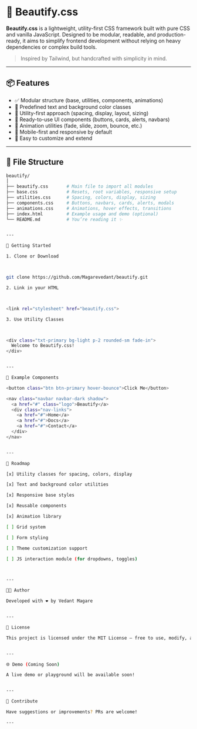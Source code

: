 
# 🌸 Beautify.css

**Beautify.css** is a lightweight, utility-first CSS framework built with pure CSS and vanilla JavaScript. Designed to be modular, readable, and production-ready, it aims to simplify frontend development without relying on heavy dependencies or complex build tools.

> Inspired by Tailwind, but handcrafted with simplicity in mind.

---

## 📦 Features

- ✅ Modular structure (base, utilities, components, animations)
- 🎨 Predefined text and background color classes
- 🧰 Utility-first approach (spacing, display, layout, sizing)
- 🧩 Ready-to-use UI components (buttons, cards, alerts, navbars)
- 💫 Animation utilities (fade, slide, zoom, bounce, etc.)
- 📱 Mobile-first and responsive by default
- 🔧 Easy to customize and extend

---

## 📁 File Structure

```bash
beautify/
│
├── beautify.css       # Main file to import all modules
├── base.css           # Resets, root variables, responsive setup
├── utilities.css      # Spacing, colors, display, sizing
├── components.css     # Buttons, navbars, cards, alerts, modals
├── animations.css     # Animations, hover effects, transitions
├── index.html         # Example usage and demo (optional)
└── README.md          # You’re reading it ✨


---

🚀 Getting Started

1. Clone or Download



git clone https://github.com/Magarevedant/beautify.git

2. Link in your HTML



<link rel="stylesheet" href="beautify.css">

3. Use Utility Classes



<div class="txt-primary bg-light p-2 rounded-sm fade-in">
  Welcome to Beautify.css!
</div>


---

🧱 Example Components

<button class="btn btn-primary hover-bounce">Click Me</button>

<nav class="navbar navbar-dark shadow">
  <a href="#" class="logo">Beautify</a>
  <div class="nav-links">
    <a href="#">Home</a>
    <a href="#">Docs</a>
    <a href="#">Contact</a>
  </div>
</nav>


---

🎯 Roadmap

[x] Utility classes for spacing, colors, display

[x] Text and background color utilities

[x] Responsive base styles

[x] Reusable components

[x] Animation library

[ ] Grid system

[ ] Form styling

[ ] Theme customization support

[ ] JS interaction module (for dropdowns, toggles)



---

🧑‍💻 Author

Developed with ❤️ by Vedant Magare


---

📄 License

This project is licensed under the MIT License — free to use, modify, and distribute.


---

🌐 Demo (Coming Soon)

A live demo or playground will be available soon!


---

🙌 Contribute

Have suggestions or improvements? PRs are welcome!

---

